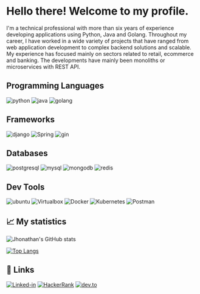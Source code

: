 # Hello there! Welcome to my profile.

I'm a technical professional with more than six years of experience developing applications using Python, Java and Golang. Throughout my career, I have worked in a wide variety of projects that have ranged from web application development to complex backend solutions and scalable. My experience has focused mainly on sectors related to retail, ecommerce and banking. The developments have mainly been monoliths or microservices with REST API.

## Programming Languages

![python](https://img.shields.io/badge/Python-black?style=for-the-badge&logo=python)
![java](https://img.shields.io/badge/Java-black?style=for-the-badge&logo=openjdk)
![golang](https://img.shields.io/badge/Golang-black?style=for-the-badge&logo=go)

## Frameworks

![django](https://img.shields.io/badge/Django-black?style=for-the-badge&logo=django)
![Spring](https://img.shields.io/badge/Spring-black?style=for-the-badge&logo=spring)
![gin](https://img.shields.io/badge/Gin-black?style=for-the-badge&logo=gin)

## Databases
![postgresql](https://img.shields.io/badge/PostgreSQL-black?style=for-the-badge&logo=postgresql)
![mysql](https://img.shields.io/badge/MySQL-black?style=for-the-badge&logo=mysql)
![mongodb](https://img.shields.io/badge/MongoDB-black?style=for-the-badge&logo=mongodb)
![redis](https://img.shields.io/badge/Redis-black?style=for-the-badge&logo=redis)

## Dev Tools

![ubuntu](https://img.shields.io/badge/Ubuntu-black?style=for-the-badge&logo=ubuntu)
![Virtualbox](https://img.shields.io/badge/Virtualbox-black?style=for-the-badge&logo=virtualbox)
![Docker](https://img.shields.io/badge/Docker-black?style=for-the-badge&logo=docker)
![Kubernetes](https://img.shields.io/badge/Kubernetes-black?style=for-the-badge&logo=kubernetes)
![Postman](https://img.shields.io/badge/Postman-black?style=for-the-badge&logo=postman) 

## 📈 My statistics

![Jhonathan's GitHub stats](https://github-readme-stats.vercel.app/api?username=jhonasegura&show_icons=true&theme=city_lights)

[![Top Langs](https://github-readme-stats.vercel.app/api/top-langs/?username=jhonasegura&layout=compact&show_icons=true&theme=city_lights)](https://github.com/jhonasegura/github-readme-stats)

## 🔗 Links

[![Linked-in](https://img.shields.io/badge/Linked_In-black?style=for-the-badge&logo=LinkedIn)](https://www.linkedin.com/in/jhonasegura)
[![HackerRank](https://img.shields.io/badge/Hacker_Rank-black?style=for-the-badge&logo=HackerRank)](https://www.hackerrank.com/profile/jhonasegura)
[![dev.to](https://img.shields.io/badge/Dev.to-black?style=for-the-badge&logo=Dev.To)](https://dev.to/jhonasegura)
